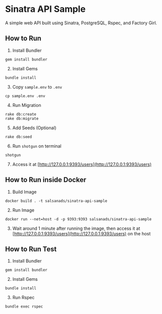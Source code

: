 # Sinatra API Sample

A simple web API built using Sinatra, PostgreSQL, Rspec, and Factory Girl.

## How to Run
1. Install Bundler
```
gem install bundler
```

2. Install Gems
```
bundle install
```

3. Copy `sample.env` to `.env`
```
cp sample.env .env
```

4. Run Migration
```
rake db:create
rake db:migrate
```

5. Add Seeds (Optional)
```
rake db:seed
```

6. Run `shotgun` on terminal
```
shotgun
```

7. Access it at [http://127.0.0.1:9393/users](http://127.0.0.1:9393/users)

## How to Run inside Docker
1. Build Image
```
docker build . -t salsanads/sinatra-api-sample
```

2. Run Image
```
docker run --net=host -d -p 9393:9393 salsanads/sinatra-api-sample
```

3. Wait around 1 minute after running the image, then access it at [http://127.0.0.1:9393/users](http://127.0.0.1:9393/users) on the host

## How to Run Test
1. Install Bundler
```
gem install bundler
```

2. Install Gems
```
bundle install
```

3. Run Rspec
```
bundle exec rspec
```
